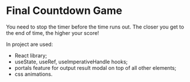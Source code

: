 # Final Countdown Game

You need to stop the timer before the time runs out. The closer you get to the end of time, the higher your score!

In project are used: 
- React library;
- useState, useRef, useImperativeHandle hooks;
- portals feature for output result modal on top of all other elements;
- css animations.
